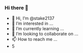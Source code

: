 ### Hi there 👋
- 👋 Hi, I’m @stake2137
- 👀 I’m interested in ...
- 🌱 I’m currently learning ...
- 💞️ I’m looking to collaborate on ...
- 📫 How to reach me ...
- 5
<!--
**Themanhdh/themanhdh** is a ✨ _special_ ✨ repository because its `README.md` (this file) appears on your GitHub profile.


